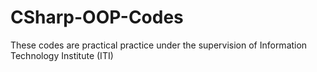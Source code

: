 # CSharp-OOP-Codes
These codes are practical practice under the supervision of Information Technology Institute (ITI)
